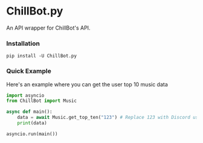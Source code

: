 # ChillBot.py
An API wrapper for ChillBot's API.

### Installation
`pip install -U ChillBot.py`

### Quick Example
Here's an example where you can get the user top 10 music data
```py
import asyncio
from ChillBot import Music

async def main():
    data = await Music.get_top_ten("123") # Replace 123 with Discord user ID
    print(data)

asyncio.run(main())
```
